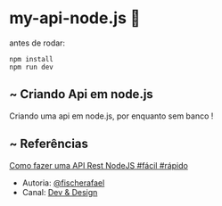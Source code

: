 # my-api-node.js 🌱
<p>antes de rodar: </p>
<code>npm install</code>
<br>
<code>npm run dev</code>

## ~ Criando Api em node.js
<p>Criando uma api em node.js, por enquanto sem banco !</p>

## ~ Referências
<p>
<a href="https://www.youtube.com/watch?v=qGpOKeYSzqc">
    Como fazer uma API Rest NodeJS #fácil #rápido
</a>
<ul>
    <li>Autoria: 
        <a href="https://www.instagram.com/fischerafael">@fischerafael</a>
    </li>
    <li>Canal:
        <a href="https://www.youtube.com/channel/UCz75xXTimMhZkbK__XOM8hQ">Dev & Design</a>
    </li>
</ul>
</p>
